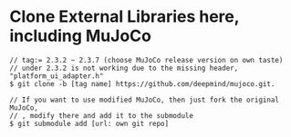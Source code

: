 # Clone External Libraries here, including MuJoCo

```console
// tag:= 2.3.2 ~ 2.3.7 (choose MuJoCo release version on own taste)
// under 2.3.2 is not working due to the missing header, "platform_ui_adapter.h"
$ git clone -b [tag name] https://github.com/deepmind/mujoco.git. 

// If you want to use modified MuJoCo, then just fork the original MuJoCo,
// , modify there and add it to the submodule
$ git submodule add [url: own git repo]
```

